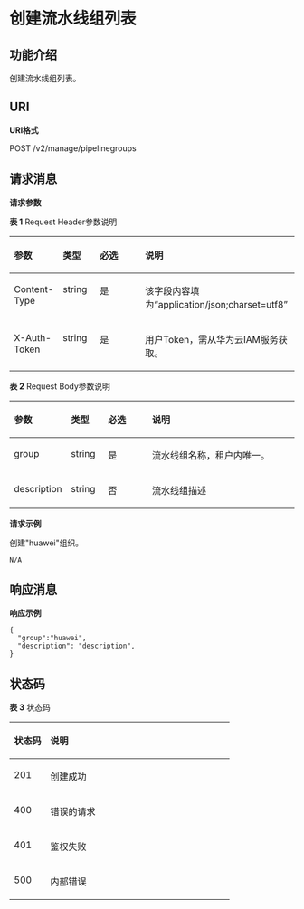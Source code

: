 # 创建流水线组列表<a name="swr_02_0069"></a>

## 功能介绍<a name="se03aae4436e64394a95dc13b6f233898"></a>

创建流水线组列表。

## URI<a name="s476df674307e4b04b9545f9575dde042"></a>

**URI格式**

POST /v2/manage/pipelinegroups

## 请求消息<a name="s8246d3afdd6f44dc817ce0c3f2ac7d53"></a>

**请求参数**

**表 1**  Request Header参数说明

<a name="table1410410571231"></a>
<table><thead align="left"><tr id="row5107125716318"><th class="cellrowborder" valign="top" width="17%" id="mcps1.2.5.1.1"><p id="p810811571237"><a name="p810811571237"></a><a name="p810811571237"></a>参数</p>
</th>
<th class="cellrowborder" valign="top" width="13%" id="mcps1.2.5.1.2"><p id="p2011016570315"><a name="p2011016570315"></a><a name="p2011016570315"></a>类型</p>
</th>
<th class="cellrowborder" valign="top" width="16%" id="mcps1.2.5.1.3"><p id="p1311119571031"><a name="p1311119571031"></a><a name="p1311119571031"></a>必选</p>
</th>
<th class="cellrowborder" valign="top" width="54%" id="mcps1.2.5.1.4"><p id="p19113185715315"><a name="p19113185715315"></a><a name="p19113185715315"></a>说明</p>
</th>
</tr>
</thead>
<tbody><tr id="row10114145712314"><td class="cellrowborder" valign="top" width="17%" headers="mcps1.2.5.1.1 "><p id="p20115185717310"><a name="p20115185717310"></a><a name="p20115185717310"></a>Content-Type</p>
</td>
<td class="cellrowborder" valign="top" width="13%" headers="mcps1.2.5.1.2 "><p id="p15117857734"><a name="p15117857734"></a><a name="p15117857734"></a>string</p>
</td>
<td class="cellrowborder" valign="top" width="16%" headers="mcps1.2.5.1.3 "><p id="p1611814571310"><a name="p1611814571310"></a><a name="p1611814571310"></a>是</p>
</td>
<td class="cellrowborder" valign="top" width="54%" headers="mcps1.2.5.1.4 "><p id="p811912575313"><a name="p811912575313"></a><a name="p811912575313"></a>该字段内容填为“application/json;charset=utf8”</p>
</td>
</tr>
<tr id="row2120115718316"><td class="cellrowborder" valign="top" width="17%" headers="mcps1.2.5.1.1 "><p id="p1212175719310"><a name="p1212175719310"></a><a name="p1212175719310"></a>X-Auth-Token</p>
</td>
<td class="cellrowborder" valign="top" width="13%" headers="mcps1.2.5.1.2 "><p id="p212212571234"><a name="p212212571234"></a><a name="p212212571234"></a>string</p>
</td>
<td class="cellrowborder" valign="top" width="16%" headers="mcps1.2.5.1.3 "><p id="p161241557533"><a name="p161241557533"></a><a name="p161241557533"></a>是</p>
</td>
<td class="cellrowborder" valign="top" width="54%" headers="mcps1.2.5.1.4 "><p id="p11126145719312"><a name="p11126145719312"></a><a name="p11126145719312"></a>用户Token，需从华为云IAM服务获取。</p>
</td>
</tr>
</tbody>
</table>

**表 2**  Request Body参数说明

<a name="table129941514855"></a>
<table><thead align="left"><tr id="row1111415559"><th class="cellrowborder" valign="top" width="17%" id="mcps1.2.5.1.1"><p id="p162815458"><a name="p162815458"></a><a name="p162815458"></a>参数</p>
</th>
<th class="cellrowborder" valign="top" width="13%" id="mcps1.2.5.1.2"><p id="p1131615955"><a name="p1131615955"></a><a name="p1131615955"></a>类型</p>
</th>
<th class="cellrowborder" valign="top" width="16%" id="mcps1.2.5.1.3"><p id="p4491516511"><a name="p4491516511"></a><a name="p4491516511"></a>必选</p>
</th>
<th class="cellrowborder" valign="top" width="54%" id="mcps1.2.5.1.4"><p id="p7612153511"><a name="p7612153511"></a><a name="p7612153511"></a>说明</p>
</th>
</tr>
</thead>
<tbody><tr id="row11816151559"><td class="cellrowborder" valign="top" width="17%" headers="mcps1.2.5.1.1 "><p id="p17916150515"><a name="p17916150515"></a><a name="p17916150515"></a>group</p>
</td>
<td class="cellrowborder" valign="top" width="13%" headers="mcps1.2.5.1.2 "><p id="p151114158513"><a name="p151114158513"></a><a name="p151114158513"></a>string</p>
</td>
<td class="cellrowborder" valign="top" width="16%" headers="mcps1.2.5.1.3 "><p id="p14131315257"><a name="p14131315257"></a><a name="p14131315257"></a>是</p>
</td>
<td class="cellrowborder" valign="top" width="54%" headers="mcps1.2.5.1.4 "><p id="p2152015954"><a name="p2152015954"></a><a name="p2152015954"></a>流水线组名称，租户内唯一。</p>
</td>
</tr>
<tr id="row416912426259"><td class="cellrowborder" valign="top" width="17%" headers="mcps1.2.5.1.1 "><p id="p11701542182519"><a name="p11701542182519"></a><a name="p11701542182519"></a>description</p>
</td>
<td class="cellrowborder" valign="top" width="13%" headers="mcps1.2.5.1.2 "><p id="p7170442122510"><a name="p7170442122510"></a><a name="p7170442122510"></a>string</p>
</td>
<td class="cellrowborder" valign="top" width="16%" headers="mcps1.2.5.1.3 "><p id="p1217020426254"><a name="p1217020426254"></a><a name="p1217020426254"></a>否</p>
</td>
<td class="cellrowborder" valign="top" width="54%" headers="mcps1.2.5.1.4 "><p id="p1966105572510"><a name="p1966105572510"></a><a name="p1966105572510"></a>流水线组描述</p>
</td>
</tr>
</tbody>
</table>

**请求示例**

创建"huawei"组织。

```
N/A
```

## 响应消息<a name="sab9be5ce850743859bb238e072f8d1f2"></a>

**响应示例**

```
{
  "group":"huawei",
  "description": "description",
}
```

## 状态码<a name="s336c1dbc7af446a1b3cc077ea3f82fc9"></a>

**表 3**  状态码

<a name="t33d02fa79e8443868a71c99f411610a5"></a>
<table><thead align="left"><tr id="r9eb80d64e8f34d0db940daa95fc929dd"><th class="cellrowborder" valign="top" width="16.439999999999998%" id="mcps1.2.3.1.1"><p id="a7e51ed73a71e4dc29d0dd4aae3016632"><a name="a7e51ed73a71e4dc29d0dd4aae3016632"></a><a name="a7e51ed73a71e4dc29d0dd4aae3016632"></a>状态码</p>
</th>
<th class="cellrowborder" valign="top" width="83.56%" id="mcps1.2.3.1.2"><p id="aa802d02e21c944f1863435a0d11c7ec1"><a name="aa802d02e21c944f1863435a0d11c7ec1"></a><a name="aa802d02e21c944f1863435a0d11c7ec1"></a>说明</p>
</th>
</tr>
</thead>
<tbody><tr id="r1cc0192c651444db882dde750b14be23"><td class="cellrowborder" valign="top" width="16.439999999999998%" headers="mcps1.2.3.1.1 "><p id="a6a3639a3cb154e17b95c5076c8036471"><a name="a6a3639a3cb154e17b95c5076c8036471"></a><a name="a6a3639a3cb154e17b95c5076c8036471"></a>201</p>
</td>
<td class="cellrowborder" valign="top" width="83.56%" headers="mcps1.2.3.1.2 "><p id="p14504142233912"><a name="p14504142233912"></a><a name="p14504142233912"></a>创建成功</p>
</td>
</tr>
<tr id="r0bd68000afe546dd9c7a8d3a05991a04"><td class="cellrowborder" valign="top" width="16.439999999999998%" headers="mcps1.2.3.1.1 "><p id="ad46ccdc6b7e04df3b6b5679f7606f434"><a name="ad46ccdc6b7e04df3b6b5679f7606f434"></a><a name="ad46ccdc6b7e04df3b6b5679f7606f434"></a>400</p>
</td>
<td class="cellrowborder" valign="top" width="83.56%" headers="mcps1.2.3.1.2 "><p id="a1f2e8d58145d461781428d28f07a5351"><a name="a1f2e8d58145d461781428d28f07a5351"></a><a name="a1f2e8d58145d461781428d28f07a5351"></a>错误的请求</p>
</td>
</tr>
<tr id="row059261364320"><td class="cellrowborder" valign="top" width="16.439999999999998%" headers="mcps1.2.3.1.1 "><p id="p059261310438"><a name="p059261310438"></a><a name="p059261310438"></a>401</p>
</td>
<td class="cellrowborder" valign="top" width="83.56%" headers="mcps1.2.3.1.2 "><p id="p759261314433"><a name="p759261314433"></a><a name="p759261314433"></a>鉴权失败</p>
</td>
</tr>
<tr id="r19bdef782c164c93917f897241e521f8"><td class="cellrowborder" valign="top" width="16.439999999999998%" headers="mcps1.2.3.1.1 "><p id="a7da68e311c0f4267bacf3cbdb71d1ead"><a name="a7da68e311c0f4267bacf3cbdb71d1ead"></a><a name="a7da68e311c0f4267bacf3cbdb71d1ead"></a>500</p>
</td>
<td class="cellrowborder" valign="top" width="83.56%" headers="mcps1.2.3.1.2 "><p id="aa6fd12cedd8841e29eeeca27c1bdea1a"><a name="aa6fd12cedd8841e29eeeca27c1bdea1a"></a><a name="aa6fd12cedd8841e29eeeca27c1bdea1a"></a>内部错误</p>
</td>
</tr>
</tbody>
</table>


